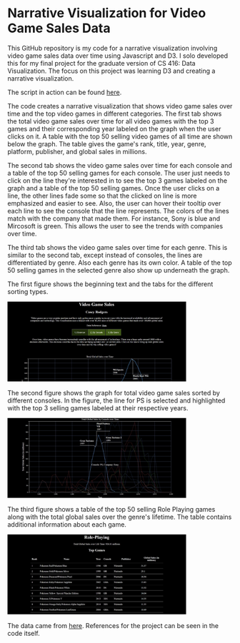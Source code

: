 # Narrative Visualization for Video Game Sales Data

This GitHub repository is my code for a narrative visualization involving video game sales data over time using Javascript and D3. I solo developed this for my final project for the graduate version of CS 416: Data Visualization. The focus on this project was learning D3 and creating a narrative visualization.

The script in action can be found <a href="https://caseyrodgers.online/custom_files/cs416_narr_viz/index.html" target="_blank">here</a>.

The code creates a narrative visualization that shows video game sales over time and the top video games in different categories. The first tab shows the total video game sales over time for all video games with the top 3 games and their corresponding year labeled on the graph when the user clicks on it. A table with the top 50 selling video games of all time are shown below the graph. The table gives the game's rank, title, year, genre, platform, publisher, and global sales in millions.

The second tab shows the video game sales over time for each console and a table of the top 50 selling games for each console. The user just needs to click on the line they're interested in to see the top 3 games labeled on the graph and a table of the top 50 selling games. Once the user clicks on a line, the other lines fade some so that the clicked on line is more emphasized and easier to see. Also, the user can hover their tooltip over each line to see the console that the line represents. The colors of the lines match with the company that made them. For instance, Sony is blue and Mircosoft is green. This allows the user to see the trends with companies over time. 

The third tab shows the video game sales over time for each genre. This is similar to the second tab, except instead of consoles, the lines are differentiated by genre. Also each genre has its own color. A table of the top 50 selling games in the selected genre also show up underneath the graph.

The first figure shows the beginning text and the tabs for the different sorting types.

<img src="readme_imgs/beginning_text.JPG" alt="Beginning text and tabs for the different sorting types" width="400"/>

The second figure shows the graph for total video game sales sorted by different consoles. In the figure, the line for PS is selected and highlighted with the top 3 selling games labeled at their respective years.

<img src="readme_imgs/second_tab_graph.JPG" alt="Graph of video game sales sorted by different consoles" width="400"/>

The third figure shows a table of the top 50 selling Role Playing games along with the total global sales over the genre's lifetime. The table contains additional information about each game.

<img src="readme_imgs/third_tab_table.JPG" alt="Graph of video game sales sorted by different consoles" width="400"/>

The data came from <a href="https://www.kaggle.com/datasets/gregorut/videogamesales?resource=download" target="_blank">here</a>. References for the project can be seen in the code itself.